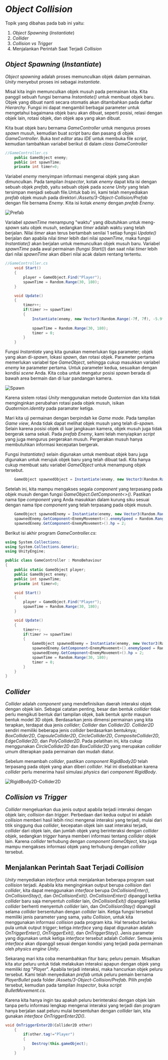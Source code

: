 # _Object Collision_

Topik yang dibahas pada bab ini yaitu:

1. _Object Spawning_ (_Instantiate_)
2. _Collider_
3. _Collision vs Trigger_
4. Menjalankan Perintah Saat Terjadi _Collision_

## _Object Spawning_ (_Instantiate_)
_Object spawning_ adalah proses memunculkan objek dalam permainan. _Unity_ menyebut proses ini sebagai _instantiate_.

Misal kita ingin memunculkan objek musuh pada permainan kita. Kita panggil sebuah fungsi bernama _Instantiate()_ untuk membuat objek baru. Objek yang dibuat nanti secara otomatis akan ditambahkan pada daftar _Hierarchy_. Fungsi ini dapat mengambil berbagai parameter untuk mengetahui bagaimana objek baru akan dibuat, seperti posisi, relasi dengan objek lain, rotasi objek, dan objek apa yang akan dibuat.

Kita buat objek baru bernama _GameController_ untuk mengurus proses _spawn_ musuh, kemudian buat _script_ baru dan pasang di objek _GameController_. Buka _text editor_ atau _IDE_ untuk membuka file _script_, kemudian tambahkan variabel berikut di dalam _class GameController_

```C#
//GameController.cs
    public GameObject enemy;
    public int spawnTime;
    private int timer=0;
```

Variabel _enemy_ menyimpan informasi mengenai objek yang akan dimunculkan. Pada tampilan _Inspector_, kotak _enemy_ dapat kita isi dengan sebuah objek _prefab_, yaitu sebuah objek pada _scene Unity_ yang telah tersimpan menjadi sebuah file.Untuk bab ini, kami telah menyediakan _prefab_ objek musuh pada direktori _/Assets/3-Object-Collision/Prefab_ dengan file bernama _Enemy_. Kita isi kotak _enemy_ dengan _prefab Enemy_.

![Prefab](/img/prefab.png)

Variabel _spawnTime_ menampung "waktu" yang dibutuhkan untuk meng-_spawn_ satu objek musuh, sedangkan _timer_ adalah waktu yang telah berjalan. Nilai _timer_ akan terus bertambah senilai 1 setiap fungsi _Update()_ berjalan dan apabila nilai _timer_ lebih dari nilai _spawnTime_, maka fungsi _Instantiate()_ akan berjalan untuk memunculkan objek musuh baru. Variabel _spawnTime_ pada awal permainan (fungsi _Start()_) dan saat nilai _timer_ lebih dari nilai _spawnTime_ akan diberi nilai acak dalam rentang tertentu.

```C#
//GameController.cs
    void Start()
    {
        player = GameObject.Find("Player");
        spawnTime = Random.Range(30, 180);
    }

    void Update()
    {
        timer++;
        if(timer >= spawnTime)
        {
            Instantiate(enemy, new Vector3(Random.Range(-7f, 7f), -5.9f, 0f), Quaternion.identity);
            
            spawnTime = Random.Range(30, 180);
            timer = 0;
        }
    }
```
Fungsi _Instantiate_ yang kita gunakan memerlukan tiga parameter; objek yang akan di-_spawn_, lokasi _spawn_, dan rotasi objek. Parameter pertama memerlukan variabel tipe _GameObject_, sehingga cukup masukkan variabel _enemy_ ke parameter pertama. Untuk parameter kedua, sesuaikan dengan kondisi _scene_ Anda. Kita coba untuk mengatur posisi _spawn_ berada di bawah area bermain dan di luar pandangan kamera.

![Spawn](/img/spawn.png)

Karena sistem rotasi _Unity_ menggunakan metode _Quaternion_ dan kita tidak menginginkan perubahan rotasi pada objek musuh, isikan _Quaternion.identity_ pada paramater ketiga.

Mari kita uji permainan dengan berpindah ke _Game mode_. Pada tampilan _Game view_, Anda tidak dapat melihat objek musuh yang telah di-_spawn_. Selain karena posisi objek di luar jangkauan kamera, objek musuh juga tidak bergerak sama sekali. Pada _prefab Enemy_, kami telah menyiapkan _script_ yang juga mengurus pergerakan musuh. Pergerakan musuh hanya membutuhkan informasi kecepatan bergerak.

Fungsi _Instantiate()_ selain digunakan untuk membuat objek baru juga digunakan untuk merujuk objek baru yang telah dibuat tadi. Kita hanya cukup membuat satu variabel _GameObject_ untuk menampung objek tersebut.

```C#
    GameObject spawnedObject = Instantiate(enemy, new Vector3(Random.Range(-7f, 7f), -5.9f, 0f), Quaternion.identity);
```
Setelah ini, kita mampu mengakses segala _component_ yang terpasang pada objek musuh dengan fungsi _GameObject.GetComponent<>()_. Pastikan nama tipe _component_ yang Anda masukkan dalam kurung siku sesuai dengan nama tipe _component_ yang telah terpasang pada objek musuh.

```C#
    GameObject spawnedEnemy = Instantiate(enemy, new Vector3(Random.Range(-7f, 7f), -5.9f, 0f), Quaternion.identity);
    spawnedEnemy.GetComponent<EnemyMovement>().enemySpeed = Random.Range(1f, 4f);
    spawnedEnemy.GetComponent<EnemyMovement>().hp = 2;
```

Berikut isi akhir program _GameController.cs_:
```C#
using System.Collections;
using System.Collections.Generic;
using UnityEngine;

public class GameController : MonoBehaviour
{
    public static GameObject player;
    public GameObject enemy;
    public int spawnTime;
    private int timer=0;

    void Start()
    {
        player = GameObject.Find("Player");
        spawnTime = Random.Range(30, 180);
    }

    void Update()
    {
        timer++;
        if(timer >= spawnTime)
        {
            GameObject spawnedEnemy = Instantiate(enemy, new Vector3(Random.Range(-7f, 7f), -5.9f, 0f), Quaternion.identity);
            spawnedEnemy.GetComponent<EnemyMovement>().enemySpeed = Random.Range(1f, 4f);
            spawnedEnemy.GetComponent<EnemyMovement>().hp = 2;
            spawnTime = Random.Range(30, 180);
            timer = 0;
        }
    }
}
```

## _Collider_
_Collider_ adalah _component_ yang mendefinisikan daerah interaksi objek dengan objek lain. Sebagai catatan penting, besar dan bentuk _collider_ tidak perlu mengikuti bentuk dari tampilan objek, baik bentuk _sprite_ maupun bentuk model 3D objek. Berdasarkan jenis dimensi permainan yang kita terapkan, terdapat dua jenis _collider_; _Collider_ dan _Collider2D_. _Collider2D_ sendiri memiliki beberapa jenis _collider_ berdasarkan bentuknya; _BoxCollider2D_, _CapsuleCollider2D_, _CircleCollider2D_, _CompositeCollider2D_, _EdgeCollider2D_, dan _PolyCollider2D_. Pada pelatihan ini, kita cukup menggunakan _CircleCollider2D_ dan _BoxCollider2D_ yang merupakan _collider_ umum diterapkan pada permainan dan mudah diatur.

Sebelum menambah _collider_, pastikan _component RigidBody2D_ telah terpasang pada objek yang akan diberi _collider_. Hal ini disebabkan karena _collider_ perlu menerima hasil simulasi _physics_ dari _component RigidBody_.

![RigidBody2D-Collider2D](img/rb2-collider.png)

## _Collision vs Trigger_
_Collider_ mengeluarkan dua jenis output apabila terjadi interaksi dengan objek lain; _collision_ dan _trigger_. Perbedaan dari kedua output ini adalah _collision_ memberi hasil lebih rinci mengenai interaksi yang terjadi, mulai dari titik singgung dua _collider_, kecepatan objek lain saat interaksi terjadi, _collider_ dari objek lain, dan jumlah objek yang berinteraksi dengan _collider_ objek, sedangkan _trigger_ hanya memberi informasi tentang _collider_ objek lain. Karena _collider_ terhubung dengan _component GameObject_, kita juga mampu mengakses informasi objek yang terhubung dengan _collider_ tersebut.

## Menjalankan Perintah Saat Terjadi _Collision_
_Unity_ menyediakan _interface_ untuk menjalankan beberapa program saat _collision_ terjadi. Apabila kita menginginkan output berupa _collision_ dari _collider_, kita dapat menggunakan _interface_ berupa _OnCollisionEnter()_, _OnCollisionStay()_, dan _OnCollisionExit()_. _OnCollisionEnter()_ dipanggil ketika _collider_ baru saja menyentuh _collider_ lain, _OnCollisionExit()_ dipanggil ketika _collider_ berhenti menyentuh _collider_ lain, dan _OnCollisionStay()_ dipanggil selama _collider_ bersentuhan dengan _collider_ lain. Ketiga fungsi tersebut memiliki jenis parameter yang sama, yaitu _Collision_, untuk kita menggunakan informasi _collision_ pada program kita. Hal tersebut berlaku pula untuk output _trigger_; ketiga _interface_ yang dapat digunakan adalah _OnTriggerEnter()_, _OnTriggerExit()_, dan _OnTriggerStay()_. Jenis parameter yang digunakan untuk ketiga _interface_ tersebut adalah _Collider_. Semua jenis _interface_ akan dipanggil sesuai dengan kondisi yang terjadi pada permainan oleh _physics engine Unity_.

Sekarang mari kita coba menambahkan fitur baru; peluru pemain. Misalkan kita atur peluru untuk tidak melakukan interaksi apapun dengan objek yang memiliki _tag_ "_Player_". Apabila terjadi interaksi, maka hancurkan objek peluru tersebut. Kami telah menyediakan _prefab_ untuk peluru pemain bernama _PlayerBullet_ pada folder _/Assets/3-Object-Collision/Prefab_. Pilih _prefab_ tersebut, kemudian pada tampilan _Inspector_, buka _script BulletMovement.cs_.

Karena kita hanya ingin tau apakah peluru berinteraksi dengan objek lain tanpa perlu informasi lengkap mengenai interaksi yang terjadi dan program hanya berjalan saat peluru mulai bersentuhan dengan _collider_ lain, kita gunakan _interface OnTriggerEnter2D()_.

```C#
void OnTriggerEnter2D(Collider2D other)
    {
        if(other.tag!="Player")
        {
            Destroy(this.gameObject);
        }
    }
```
